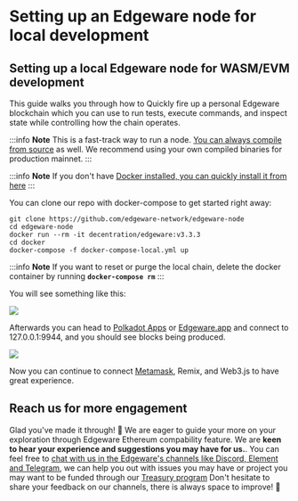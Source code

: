 # Setting up an Edgeware node for local development

## Setting up a local Edgeware node for WASM/EVM development <a id="setting-up-a-edgeware-node-for-ethereumevm-development"></a>

This guide walks you through how to Quickly fire up a personal Edgeware blockchain which you can use to run tests, execute commands, and inspect state while controlling how the chain operates.

:::info
**Note** This is a fast-track way to run a node. [You can always compile from source](https://github.com/hicommonwealth/edgeware-node/tree/v3.2.0) as well. We recommend using your own compiled binaries for production mainnet.
:::

:::info
**Note** If you don't have [Docker installed, you can quickly install it from here](https://docs.docker.com/get-docker/)
:::

You can clone our repo with docker-compose to get started right away:

```text
git clone https://github.com/edgeware-network/edgeware-node
cd edgeware-node
docker run --rm -it decentration/edgeware:v3.3.3
cd docker
docker-compose -f docker-compose-local.yml up
```

:::info
**Note** If you want to reset or purge the local chain, delete the docker container by running **`docker-compose rm`**
:::

You will see something like this:

![](https://user-images.githubusercontent.com/32852637/121593861-5afdd380-ca0a-11eb-80dd-8922a0b7cfc7.PNG)

Afterwards you can head to [Polkadot Apps](https://polkadot.js.org/apps/?rpc=ws%3A%2F%2F127.0.0.1%3A9944#/explorer) or [Edgeware.app](https://www.edgeware.app/?rpc=ws%3A%2F%2F127.0.0.1%3A9944#/explorer) and connect to 127.0.0.1:9944, and you should see blocks being produced.

![](https://user-images.githubusercontent.com/32852637/121594313-e9725500-ca0a-11eb-8f5f-36e5184d6b46.PNG)

Now you can continue to connect [Metamask](https://main.edgeware.wiki/contribute-and-engage/develop/edgeware-smart-contracts/deploy-an-evm-contract/using-metamask), Remix, and Web3.js to have great experience.

## Reach us for more engagement

Glad you've made it through! 🥰 We are eager to guide your more on your exploration through Edgeware Ethereum compability feature. We are **keen to hear your experience and suggestions you may have for us.**. You can feel free to [chat with us in the Edgeware's channels like Discord, Element and Telegram](https://linktr.ee/edg_developers), we can help you out with issues you may have or project you may want to be funded through our <A HREF = "https://docs.edgeware.wiki/edgeware-stack/economics/treasury">Treasury program</A> Don't hesitate to share your feedback on our channels, there is always space to improve! 🙌
